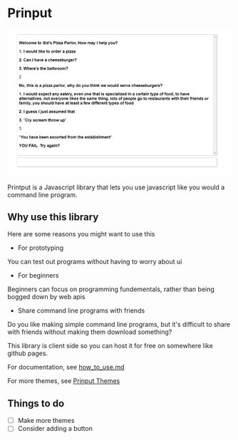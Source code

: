 # Prinput

![screenshot](./images/preview2.jpg)

Printput is a Javascript library that lets you use javascript like you would a command line program.

## Why use this library

Here are some reasons you might want to use this
- For prototyping

You can test out programs without having to worry about ui

- For beginners

Beginners can focus on programming fundementals, rather than being bogged down by web apis

- Share command line programs with friends

Do you like making simple command line programs, but it's difficult to share with friends without making them download something?

This library is client side so you can host it for free on somewhere like github pages.

For documentation, see [how_to_use.md](./how_to_use.md)


For more themes, see [Prinput Themes](https://github.com/Falazi/Prinput-Themes)


## Things to do
- [ ] Make more themes
- [ ] Consider adding a button
